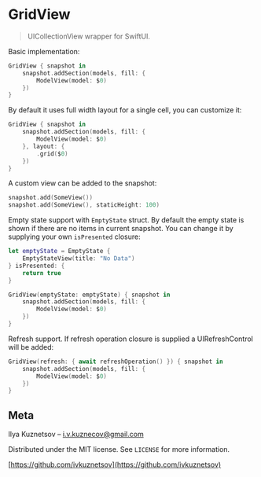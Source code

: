 # GridView
> UICollectionView wrapper for SwiftUI.

Basic implementation:
```swift
GridView { snapshot in
    snapshot.addSection(models, fill: { 
        ModelView(model: $0) 
    })
}                
```

By default it uses full width layout for a single cell, you can customize it:
```swift
GridView { snapshot in
    snapshot.addSection(models, fill: { 
        ModelView(model: $0) 
    }, layout: { 
        .grid($0) 
    })
} 
```

A custom view can be added to the snapshot:
```swift
snapshot.add(SomeView())
snapshot.add(SomeView(), staticHeight: 100)
```

Empty state support with `EmptyState` struct. By default the empty state is shown if there are no items in current snapshot. You can change it by supplying your own `isPresented` closure:
```swift
let emptyState = EmptyState {
    EmptyStateView(title: "No Data")
} isPresented: {
    return true
}

GridView(emptyState: emptyState) { snapshot in
    snapshot.addSection(models, fill: { 
        ModelView(model: $0) 
    })
} 
```
                
Refresh support. If refresh operation closure is supplied a UIRefreshControl will be added:
```swift
GridView(refresh: { await refreshOperation() }) { snapshot in
    snapshot.addSection(models, fill: { 
        ModelView(model: $0) 
    })
} 
```

## Meta

Ilya Kuznetsov – i.v.kuznecov@gmail.com

Distributed under the MIT license. See ``LICENSE`` for more information.

[https://github.com/ivkuznetsov](https://github.com/ivkuznetsov)
